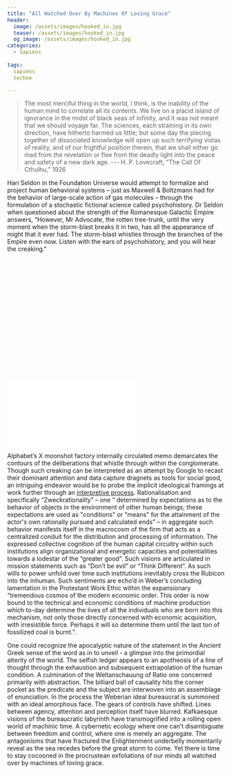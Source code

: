```yaml
---
title: "All Watched Over By Machines Of Loving Grace"
header:
  image: /assets/images/hooked_in.jpg
  teaser: /assets/images/hooked_in.jpg
  og_image: /assets/images/hooked_in.jpg
categories:
  - Sapiens
  
tags:
  sapiens
  techne

---
```


> The most merciful thing in the world, I think, is the inability of the human mind to correlate all its contents. We live on a placid island of ignorance in the midst of black seas of infinity, and it was not meant that we should voyage far. The sciences, each straining in its own direction, have hitherto harmed us little; but some day the piecing together of dissociated knowledge will open up such terrifying vistas of reality, and of our frightful position therein, that we shall either go mad from the revelation or flee from the deadly light into the peace and safety of a new dark age.
--- H. P. Lovecraft, “The Call Of Cthulhu,” 1926


Hari Seldon in the Foundation Universe would attempt to formalize and project human behavioral systems – just as Maxwell & Boltzmann had for the behavior of large-scale action of gas molecules – through the formulation of a stochastic fictional science called psychohistory. Dr Seldon when questioned about the strength of the Romanesque Galactic Empire answers, “However, Mr Advocate, the rotten tree-trunk, until the very moment when the storm-blast breaks it in two, has all the appearance of might that it ever had. The storm-blast whistles through the branches of the Empire even now. Listen with the ears of psychohistory, and you will hear the creaking."


<div class="responsive-video-container">

  <div class="fluid-width-video-wrapper" style="padding-top: 56.25%;"><iframe src="/assets/images/selfish_ledger.mp4" allowfullscreen="" id="fitvid0" frameborder="0"></iframe></div>

</div>


 Alphabet’s X moonshot factory internally circulated memo demarcates the contours of the deliberations that whistle  through  within the conglomerate. Though such creaking can be interpreted as an attempt by Google to recast their dominant attention and data capture dragnets as tools for social good, an intriguing endeavor would be to probe the implicit ideological framings at work further through an <a href="#" data-wiki-lang="en" data-wiki-title="Verstehen">interpretive process</a>. Rationalisation and specifically “Zweckrationality” – one “ determined by expectations as to the behavior of objects in the environment of other human beings; these expectations are used as "conditions" or "means" for the attainment of the actor's own rationally pursued and calculated ends” – in aggregate such behavior manifests itself in the macrocosm of the firm that acts as a centralized conduit for the distribution and processing of information. The expressed collective cognition of the human capital circuitry within such institutions align organizational and energetic capacities and potentialities towards a lodestar of the “greater good”. Such visions are articulated in mission statements such as “Don’t be evil” or “Think Different”. As such wills to power unfold over time such institutions inevitably cross the Rubicon into the inhuman. Such sentiments are echo’d in Weber’s concluding lamentation in the Protestant Work Ethic within the expansionary “tremendous cosmos of the modern economic order. This order is now bound to the technical and economic conditions of machine production which to-day determine the lives of all the individuals who are born into this mechanism, not only those directly concerned with economic acquisition, with irresistible force. Perhaps it will so determine them until the last ton of fossilized coal is burnt.”. 

One could recognize the apocalyptic nature of the statement in the Ancient Greek sense of the word as in to unveil - a glimpse into the primordial alterity of the world. The selfish ledger appears to an apotheosis of a line of thought through the exhaustion and subsequent extrapolation of the human condition. A culmination of the Weltanschauung of Ratio one concerned primarily with abstraction. The billiard ball of causality hits the corner pocket as the predicate and the subject are interwoven into an assemblage of enunciation. In the process the Weberian ideal bureaucrat is summoned with an ideal amorphous face. The gears of controls have shifted. Lines between agency, attention and perception itself have blurred. Kafkaesque visions of the bureaucratic labyrinth have transmogrified into a rolling open world of machinic time. A cybernetic ecology where one can’t disambiguate between freedom and control, where one is merely an aggregate. The antagonisms that have fractured the Enlightenment underbelly momentarily reveal as the sea recedes before the great storm to come. Yet there is time to stay cocooned in the procrustean exfoliations of our minds all watched over by machines of loving grace.

